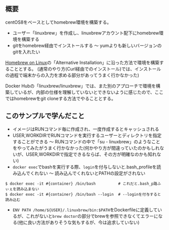 ## 概要
centOS8をベースとしてhomebrew環境を構築する。

- ユーザー「linuxbrew」を作成し、linuxbrewアカウント配下にhomebrew環境を構築する
- gitをhomebrew経由でインストールする 〜 yumよりも新しいバージョンのgitを入れたい

[Homebrew on Linux](https://docs.brew.sh/Homebrew-on-Linux)の「Alternative Installation」に沿った方法で環境を構築することとする。
(通常のやり方(Curl経由でのインストール)では、インストールの過程で端末からの入力を求める部分があってうまく行かなかった)

Docker Hubの「linuxbrew/linuxbrew」では、また別のアプローチで環境を構築しているが、内部の仕様を理解していないとできないように感じたので、ここではhomebrewをgit cloneする方法でやることとする。

## このサンプルで学んだこと

- イメージはRUNコマンド毎に作成され、一度作成するとキャッシュされる
- USER,WORKDIRでRUNコマンドを実行するユーザーとディレクトリを指定することができる 〜 RUNコマンドの中で「su - linuxbrew」のようなことをやってみたがうまく行かなかった(何かやり方が間違っていたのかもしれないが、USER,WORKDIRで指定できるならば、その方が明確なのかも知れない)
- `docker exec`でbashを実行する際、`login`を付与しないと.bash_profileを読み込んでくれない 〜 読み込んでくれないとPATHの設定がされない

```
$ docker exec -it #{container} /bin/bash          # これだと.bash_p路ふぃぇを読み込まない
$ docker exec -it #{container} /bin/bash --login  # --loginを付与すると読み込む
```

- ```ENV PATH /home/${USER}/.linuxbrew/bin:$PATH```をDockerfileに定義しているが、これがないと`brew doctor`の部分でbrewを参照できなくてエラーになる(他に良い方法がありそうな気もするが、今は追求していない)
